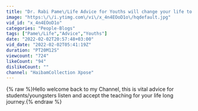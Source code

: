 ```yaml
---
title: "Dr. Rabi Pame\/Life Advice for Youths will change your life to be in better future||"
image: "https:\/\/i.ytimg.com\/vi\/x_4n4EOoD1o\/hqdefault.jpg"
vid_id: "x_4n4EOoD1o"
categories: "People-Blogs"
tags: ["Pame\/Life","Advice","Youths"]
date: "2022-02-02T20:57:48+03:00"
vid_date: "2022-02-02T05:41:19Z"
duration: "PT20M12S"
viewcount: "724"
likeCount: "94"
dislikeCount: ""
channel: "HaibamCollection Xpose"
---
```

{% raw %}Hello welcome back to my Channel, this is vital advice for students/youngsters listen and accept the teaching for your life long journey.{% endraw %}

